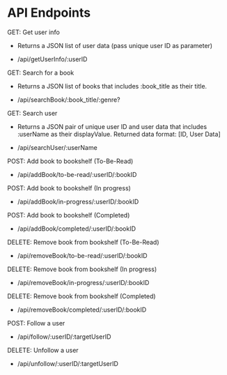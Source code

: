 # API Endpoints

GET: Get user info

- Returns a JSON list of user data (pass unique user ID as parameter)

- /api/getUserInfo/:userID

GET: Search for a book

- Returns a JSON list of books that includes :book_title as their title.

- /api/searchBook/:book_title/:genre?

GET: Search user

- Returns a JSON pair of unique user ID and user data that includes :userName as their displayValue. Returned data format: [ID, User Data]

- /api/searchUser/:userName

POST: Add book to bookshelf (To-Be-Read)

- /api/addBook/to-be-read/:userID/:bookID

POST: Add book to bookshelf (In progress)

- /api/addBook/in-progress/:userID/:bookID

POST: Add book to bookshelf (Completed)

- /api/addBook/completed/:userID/:bookID

DELETE: Remove book from bookshelf (To-Be-Read)

- /api/removeBook/to-be-read/:userID/:bookID

DELETE: Remove book from bookshelf (In progress)

- /api/removeBook/in-progress/:userID/:bookID

DELETE: Remove book from bookshelf (Completed)

- /api/removeBook/completed/:userID/:bookID

POST: Follow a user

- /api/follow/:userID/:targetUserID

DELETE: Unfollow a user

- /api/unfollow/:userID/:targetUserID

